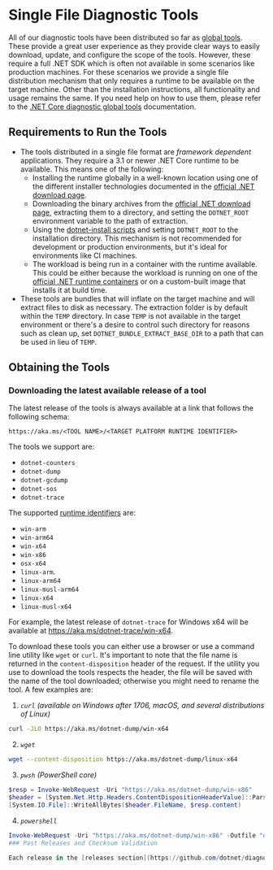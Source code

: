 # Single File Diagnostic Tools

All of our diagnostic tools have been distributed so far as [global tools](https://docs.microsoft.com/en-us/dotnet/core/tools/global-tools). These provide a great user experience as they provide clear ways to easily download, update, and configure the scope of the tools. However, these require a full .NET SDK which is often not available in some scenarios like production machines. For these scenarios we provide a single file distribution mechanism that only requires a runtime to be available on the target machine. Other than the installation instructions, all functionality and usage remains the same. If you need help on how to use them, please refer to the [.NET Core diagnostic global tools](https://docs.microsoft.com/en-us/dotnet/core/diagnostics/#net-core-diagnostic-global-tools) documentation.

## Requirements to Run the Tools

- The tools distributed in a single file format are *_framework dependent_* applications. They require a 3.1 or newer .NET Core runtime to be available. This means one of the following:
  - Installing the runtime globally in a well-known location using one of the different installer technologies documented in the [official .NET download page](https://dotnet.microsoft.com/download).
  - Downloading the binary archives from the [official .NET download page](https://dotnet.microsoft.com/download), extracting them to a directory, and setting the `DOTNET_ROOT` environment variable to the path of extraction.
  - Using the [dotnet-install scripts](https://docs.microsoft.com/en-us/dotnet/core/tools/dotnet-install-script) and setting `DOTNET_ROOT` to the installation directory. This mechanism is not recommended for development or production environments, but it's ideal for environments like CI machines.
  - The workload is being run in a container with the runtime available. This could be either because the workload is running on one of the [official .NET runtime containers](https://hub.docker.com/_/microsoft-dotnet-runtime) or on a custom-built image that installs it at build time.
- These tools are bundles that will inflate on the target machine and will extract files to disk as necessary. The extraction folder is by default within the `TEMP` directory. In case `TEMP` is not available in the target environment or there's a desire to control such directory for reasons such as clean up, set `DOTNET_BUNDLE_EXTRACT_BASE_DIR` to a path that can be used in lieu of `TEMP`.

## Obtaining the Tools

### Downloading the latest available release of a tool

The latest release of the tools is always available at a link that follows the following schema:

```
https://aka.ms/<TOOL NAME>/<TARGET PLATFORM RUNTIME IDENTIFIER>
```

The tools we support are:
- `dotnet-counters`
- `dotnet-dump`
- `dotnet-gcdump`
- `dotnet-sos`
- `dotnet-trace` 
  
The supported [runtime identifiers](https://docs.microsoft.com/en-us/dotnet/core/rid-catalog) are:

- `win-arm`
- `win-arm64`
- `win-x64`
- `win-x86`
- `osx-x64`
- `linux-arm`.
- `linux-arm64`
- `linux-musl-arm64`
- `linux-x64`
- `linux-musl-x64`

For example, the latest release of `dotnet-trace` for Windows x64 will be available at https://aka.ms/dotnet-trace/win-x64.

To download these tools you can either use a browser or use a command line utility like `wget` or `curl`. It's important to note that the file name is returned in the `content-disposition` header of the request. If the utility you use to download the tools respects the header, the file will be saved with the name of the tool downloaded; otherwise you might need to rename the tool. A few examples are:

1. *`curl` (available on Windows after 1706, macOS, and several distributions of Linux)*
```sh
curl -JLO https://aka.ms/dotnet-dump/win-x64
```

2. *`wget`*
```sh
wget --content-disposition https://aka.ms/dotnet-dump/linux-x64
```

3. *`pwsh` (PowerShell core)*
```powershell
$resp = Invoke-WebRequest -Uri "https://aka.ms/dotnet-dump/win-x86"
$header = [System.Net.Http.Headers.ContentDispositionHeaderValue]::Parse($resp.Headers.'content-disposition')
[System.IO.File]::WriteAllBytes($header.FileName, $resp.content)
```

4. *`powershell`*
```powershell
Invoke-WebRequest -Uri "https://aka.ms/dotnet-dump/win-x86" -Outfile "dotnet-dump.exe"
### Past Releases and Checksum Validation

Each release in the [releases section](https://github.com/dotnet/diagnostics/releases) of the repository contains a table of stable links for our tools starting release `v5.0.152202`. Additionally, there's a CSV available as an attachment containing all the stable links and SHA512 checksums in case the downloaded files need to be validated.
